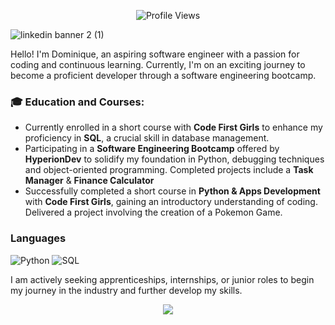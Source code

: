 <p align="center">
  <img src="https://komarev.com/ghpvc/?username=dominiquette&color=00fffc&style=flat-square&abbreviated=true" alt="Profile Views" />
</p>

![linkedin banner 2 (1)](https://github.com/dominiquette/dominiquette/assets/119539825/90920d8a-ea28-46e3-b125-235f450075c1)

Hello! I'm Dominique, an aspiring software engineer with a passion for coding and continuous learning.  Currently, I'm on an exciting journey to become a proficient developer through a software engineering bootcamp.

### 🎓 Education and Courses:
- Currently enrolled in a short course with **Code First Girls** to enhance my proficiency in **SQL**, a crucial skill in database management.
- Participating in a **Software Engineering Bootcamp** offered by **HyperionDev** to solidify my foundation in Python, debugging techniques and object-oriented programming. Completed projects include a **Task Manager** & **Finance Calculator** 
- Successfully completed a short course in **Python & Apps Development** with **Code First Girls**, gaining an introductory understanding of coding. Delivered a project involving the creation of a Pokemon Game.


### Languages

![Python](https://img.shields.io/badge/-Python-000?&logo=Python)
![SQL](https://img.shields.io/badge/-SQL-000?&logo=MySQL)


I am actively seeking apprenticeships, internships, or junior roles to begin my journey in the industry and further develop my skills.





<div align="center">
  <a href="https://github.com/dominiquette">
    <img src="https://github-readme-stats.vercel.app/api?username=dominiquette&theme=tokyonight&hide=stars">
  </a>
</div>



<!--
**dominiquette/dominiquette** is a ✨ _special_ ✨ repository because its `README.md` (this file) appears on your GitHub profile.

Here are some ideas to get you started:

- 🔭 I’m currently working on ...
- 🌱 I’m currently learning ...
- 👯 I’m looking to collaborate on ...
- 🤔 I’m looking for help with ...
- 💬 Ask me about ...
- 📫 How to reach me: ...
- 😄 Pronouns: ...
- ⚡ Fun fact: ...
-->
